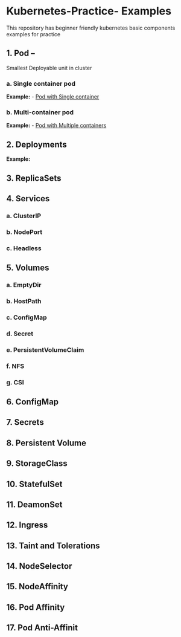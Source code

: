 # Kubernetes-Practice- Examples
This repository has beginner friendly kubernetes basic components examples for practice
## 1. Pod – 
Smallest Deployable unit in cluster
### a. Single container pod
**Example:** - [Pod with Single container](1-pods/pod-with-single-container.yaml)
### b. Multi-container pod
**Example:** - [Pod with Multiple containers](1-pods/pod-with-multi-container.yaml)
## 2. Deployments
**Example:**
## 3. ReplicaSets
## 4. Services
### a. ClusterIP
### b. NodePort
### c. Headless
## 5. Volumes
### a. EmptyDir
### b. HostPath
### c. ConfigMap
### d. Secret
### e. PersistentVolumeClaim
### f. NFS
### g. CSI
## 6. ConfigMap
## 7. Secrets
## 8. Persistent Volume
## 9. StorageClass
## 10. StatefulSet
## 11. DeamonSet
## 12. Ingress
## 13. Taint and Tolerations
## 14. NodeSelector
## 15. NodeAffinity
## 16. Pod Affinity
## 17. Pod Anti-Affinit